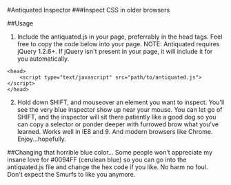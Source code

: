 #Antiquated Inspector
###Inspect CSS in older browsers

##Usage

1. Include the antiquated.js in your page, preferrably in the head tags. Feel free to copy the code below into your page.
NOTE: Antiquated requires jQuery 1.2.6+. If jQuery isn't present in your page, it will include it for you automatically.

```
<head>
	<script type="text/javascript" src="path/to/antiquated.js"></script>
</head>
```

2. Hold down SHIFT, and mouseover an element you want to inspect. You'll see the very blue inspector show up near your mouse. You can let go of SHIFT, and the inspector will sit there patiently like a good dog so you can copy a selector or ponder deeper with furrowed brow what you've learned. Works well in IE8 and 9. And modern browsers like Chrome. Enjoy...hopefully.

##Changing that horrible blue color...
Some people won't appreciate my insane love for #0094FF (cerulean blue) so you can go into the antiquated.js file and change the hex code if you like. No harm no foul. Don't expect the Smurfs to like you anymore.